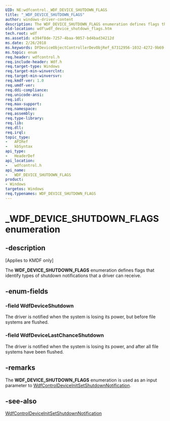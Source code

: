 ```yaml
---
UID: NE:wdfcontrol._WDF_DEVICE_SHUTDOWN_FLAGS
title: "_WDF_DEVICE_SHUTDOWN_FLAGS"
author: windows-driver-content
description: The WDF_DEVICE_SHUTDOWN_FLAGS enumeration defines flags that identify types of shutdown notifications that a driver can receive.
old-location: wdf\wdf_device_shutdown_flags.htm
tech.root: wdf
ms.assetid: e394f8de-7257-4baa-9057-bd4bad34212d
ms.date: 2/26/2018
ms.keywords: DFDeviceObjectControllerDevObjRef_67312956-1032-4272-9b69-ed1674b5e951.xml, WDF_DEVICE_SHUTDOWN_FLAGS, WDF_DEVICE_SHUTDOWN_FLAGS enumeration, WdfDeviceLastChanceShutdown, WdfDeviceShutdown, _WDF_DEVICE_SHUTDOWN_FLAGS, kmdf.wdf_device_shutdown_flags, wdf.wdf_device_shutdown_flags, wdfcontrol/WDF_DEVICE_SHUTDOWN_FLAGS, wdfcontrol/WdfDeviceLastChanceShutdown, wdfcontrol/WdfDeviceShutdown
ms.topic: enum
req.header: wdfcontrol.h
req.include-header: Wdf.h
req.target-type: Windows
req.target-min-winverclnt: 
req.target-min-winversvr: 
req.kmdf-ver: 1.0
req.umdf-ver: 
req.ddi-compliance: 
req.unicode-ansi: 
req.idl: 
req.max-support: 
req.namespace: 
req.assembly: 
req.type-library: 
req.lib: 
req.dll: 
req.irql: 
topic_type:
-	APIRef
-	kbSyntax
api_type:
-	HeaderDef
api_location:
-	wdfcontrol.h
api_name:
-	WDF_DEVICE_SHUTDOWN_FLAGS
product:
- Windows
targetos: Windows
req.typenames: WDF_DEVICE_SHUTDOWN_FLAGS
---
```


# _WDF_DEVICE_SHUTDOWN_FLAGS enumeration


## -description


<p class="CCE_Message">[Applies to KMDF only]</p>

The <b>WDF_DEVICE_SHUTDOWN_FLAGS</b> enumeration defines flags that identify types of shutdown notifications that a driver can receive.


## -enum-fields




### -field WdfDeviceShutdown

The driver is notified when the system is losing its power, but before file systems are flushed.


### -field WdfDeviceLastChanceShutdown

The driver is notified when the system is losing its power, and after all file systems have been flushed.


## -remarks



The <b>WDF_DEVICE_SHUTDOWN_FLAGS</b> enumeration is used as an input parameter to <a href="https://msdn.microsoft.com/library/windows/hardware/ff545847">WdfControlDeviceInitSetShutdownNotification</a>.




## -see-also




<a href="https://msdn.microsoft.com/library/windows/hardware/ff545847">WdfControlDeviceInitSetShutdownNotification</a>
 

 


